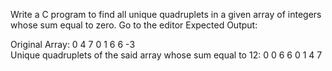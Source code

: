 Write a C program to find all unique quadruplets in a given array of integers whose sum equal to zero. Go to the editor
Expected Output:

Original Array: 0  4  7  0  1  6  6  -3  
Unique quadruplets  of the said array whose sum equal to 12: 
0 0 6 6
0 1 4 7
